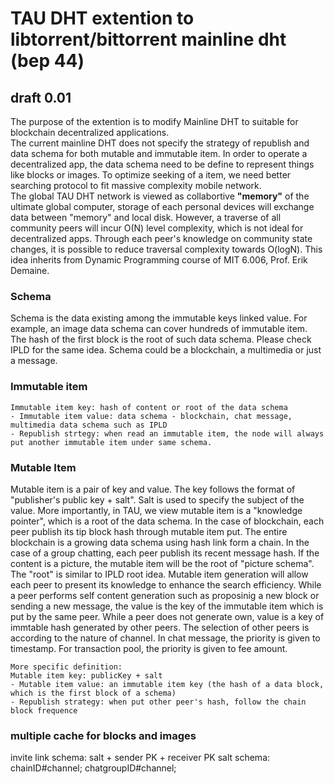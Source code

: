 # TAU DHT extention to libtorrent/bittorrent mainline dht (bep 44)
## draft 0.01
The purpose of the extention is to modify Mainline DHT to suitable for blockchain decentralized applications. <br>
The current mainline DHT does not specify the strategy of republish and data schema for both mutable and immutable item. In order to operate a decentralized app, the data schema need to be define to represent things like blocks or images. To optimize seeking of a item, we need better searching protocol to fit massive complexity mobile network. <br>
The global TAU DHT network is viewed as collabortive **"memory"** of the ultimate global computer, storage of each personal devices will exchange data between "memory" and local disk. However, a traverse of all community peers will incur O(N) level complexity, which is not ideal for decentralized apps. Through each peer's knowledge on community state changes, it is possible to reduce traversal complexity towards O(logN).  This idea inherits from Dynamic Programming course of MIT 6.006, Prof. Erik Demaine. <br>

### Schema
Schema is the data existing among the immutable keys linked value. For example, an image data schema can cover hundreds of immutable item. The hash of the first block is the root of such data schema. Please check IPLD for the same idea.
Schema could be a blockchain, a multimedia or just a message. 
### Immutable item
```
Immutable item key: hash of content or root of the data schema
- Immutable item value: data schema - blockchain, chat message, multimedia data schema such as IPLD
- Republish strtegy: when read an immutable item, the node will always put another immutable item under same schema. 
```
### Mutable Item
Mutable item is a pair of key and value. The key follows the format of "publisher's public key + salt". Salt is used to specify the subject of the value. More importantly, in TAU, we view mutable item is a "knowledge pointer", which is a root of the data schema. 
In the case of blockchain, each peer publish its tip block hash through mutable item put. The entire blockchain is a growing data schema using hash link form a chain. In the case of a group chatting, each peer publish its recent message hash. If the content is a picture, the mutable item will be the root of "picture schema". The "root" is similar to IPLD root idea. 
Mutable item generation will allow each peer to present its knowledge to enhance the search efficiency.
While a peer performs self content generation such as proposinig a new block or sending a new message, the value is the key of the immutable item which is put by the same peer. 
While a peer does not generate own, value is a key of immtable hash generated by other peers. The selection of other peers is according to the nature of channel. In chat message, the priority is given to timestamp. For transaction pool, the priority is given to fee amount.
```
More specific definition: 
Mutable item key: publicKey + salt
- Mutable item value: an immutable item key (the hash of a data block, which is the first block of a schema)
- Republish strategy: when put other peer's hash, follow the chain block frequence
```

### multiple cache for blocks and images

invite link schema:  salt + sender PK + receiver PK
salt schema: chainID#channel; chatgroupID#channel; 
